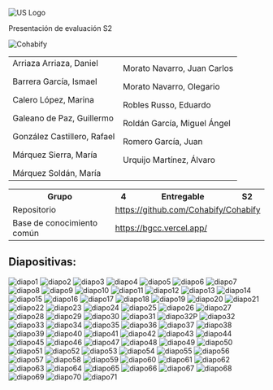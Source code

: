 ![US Logo](images/logo_us.png)

Presentación de evaluación S2


![Cohabify](images/Cohabify.png)

<table>
    <tbody>
        <tr>
            <td rowspan=2>Arriaza Arriaza, Daniel <p></p> Barrera García, Ismael <p></p> Calero López, Marina <p></p> Galeano de Paz, Guillermo <p></p> González Castillero, Rafael <p></p> Márquez Sierra, María <p></p> Márquez Soldán, María
            </td>
            <td rowspan=2>Morato Navarro, Juan Carlos <p></p> Morato Navarro, Olegario <p></p> Robles Russo, Eduardo <p></p> Roldán García, Miguel Ángel <p></p> Romero García, Juan <p></p> Urquijo Martínez, Álvaro <p></p>
            </td>
        </tr>
    </tbody>
</table>

<table>
  <tr>
    <th>Grupo</th>
    <th>4</th>
    <th>Entregable</th>
    <th>S2</th>
  </tr>
  <tr>
    <td>Repositorio</td>
    <td colspan="3"><a href="https://github.com/Cohabify/Cohabify">https://github.com/Cohabify/Cohabify</a></td>
  </tr>
  <tr>
    <td>Base de conocimiento común</td>
    <td colspan="3"><a href="https://bgcc.vercel.app/">https://bgcc.vercel.app/</a></td>
  </tr>
</table>

## Diapositivas:

![diapo1](images/PresentationS2/diapo1.png)
![diapo2](images/PresentationS2/diapo2.png)
![diapo3](images/PresentationS2/diapo3.png)
![diapo4](images/PresentationS2/diapo4.png)
![diapo5](images/PresentationS2/diapo5.png)
![diapo6](images/PresentationS2/diapo6.png)
![diapo7](images/PresentationS2/diapo7.png)
![diapo8](images/PresentationS2/diapo8.png)
![diapo9](images/PresentationS2/diapo9.png)
![diapo10](images/PresentationS2/diapo10.png)
![diapo11](images/PresentationS2/diapo11.png)
![diapo12](images/PresentationS2/diapo12.png)
![diapo13](images/PresentationS2/diapo13.png)
![diapo14](images/PresentationS2/diapo14.png)
![diapo15](images/PresentationS2/diapo15.png)
![diapo16](images/PresentationS2/diapo16.png)
![diapo17](images/PresentationS2/diapo17.png)
![diapo18](images/PresentationS2/diapo18.png)
![diapo19](images/PresentationS2/diapo19.png)
![diapo20](images/PresentationS2/diapo20.png)
![diapo21](images/PresentationS2/diapo21.png)
![diapo22](images/PresentationS2/diapo22.png)
![diapo23](images/PresentationS2/diapo23.png)
![diapo24](images/PresentationS2/diapo24.png)
![diapo25](images/PresentationS2/diapo25.png)
![diapo26](images/PresentationS2/diapo26.png)
![diapo27](images/PresentationS2/diapo27.png)
![diapo28](images/PresentationS2/diapo28.png)
![diapo29](images/PresentationS2/diapo29.png)
![diapo30](images/PresentationS2/diapo30.png)
![diapo31](images/PresentationS2/diapo31.png)
![diapo32P](images/PresentationS2/diapo32Perdida.png)
![diapo32](images/PresentationS2/diapo32.png)
![diapo33](images/PresentationS2/diapo33.png)
![diapo34](images/PresentationS2/diapo34.png)
![diapo35](images/PresentationS2/diapo35.png)
![diapo36](images/PresentationS2/diapo36.png)
![diapo37](images/PresentationS2/diapo37.png)
![diapo38](images/PresentationS2/diapo38.png)
![diapo39](images/PresentationS2/diapo39.png)
![diapo40](images/PresentationS2/diapo40.png)
![diapo41](images/PresentationS2/diapo41.png)
![diapo42](images/PresentationS2/diapo42.png)
![diapo43](images/PresentationS2/diapo43.png)
![diapo44](images/PresentationS2/diapo44.png)
![diapo45](images/PresentationS2/diapo45.png)
![diapo46](images/PresentationS2/diapo46.png)
![diapo47](images/PresentationS2/diapo47.png)
![diapo48](images/PresentationS2/diapo48.png)
![diapo49](images/PresentationS2/diapo49.png)
![diapo50](images/PresentationS2/diapo50.png)
![diapo51](images/PresentationS2/diapo51.png)
![diapo52](images/PresentationS2/diapo52.png)
![diapo53](images/PresentationS2/diapo53.png)
![diapo54](images/PresentationS2/diapo54.png)
![diapo55](images/PresentationS2/diapo55.png)
![diapo56](images/PresentationS2/diapo56.png)
![diapo57](images/PresentationS2/diapo57.png)
![diapo58](images/PresentationS2/diapo58.png)
![diapo59](images/PresentationS2/diapo59.png)
![diapo60](images/PresentationS2/diapo60.png)
![diapo61](images/PresentationS2/diapo61.png)
![diapo62](images/PresentationS2/diapo62.png)
![diapo63](images/PresentationS2/diapo63.png)
![diapo64](images/PresentationS2/diapo64.png)
![diapo65](images/PresentationS2/diapo65.png)
![diapo66](images/PresentationS2/diapo66.png)
![diapo67](images/PresentationS2/diapo67.png)
![diapo68](images/PresentationS2/diapo68.png)
![diapo69](images/PresentationS2/diapo69.png)
![diapo70](images/PresentationS2/diapo70.png)
![diapo71](images/PresentationS2/diapo71.png)

